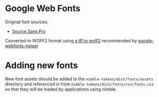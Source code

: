# Google Web Fonts

Original font sources:

* [Source Sans Pro](https://fonts.google.com/specimen/Source+Sans+Pro)

Converted to WOFF2 format using [a tff to woff2](https://everythingfonts.com/ttf-to-woff2) recommended by [google-webfonts-helper](https://github.com/majodev/google-webfonts-helper)

# Adding new fonts

New font assets should be added to the `nimble-tokens/dist/fonts/assets` directory and referenced in from `nimble-tokens/dist/fonts/css/fonts.css` so that they will be loaded by applications using nimble.
